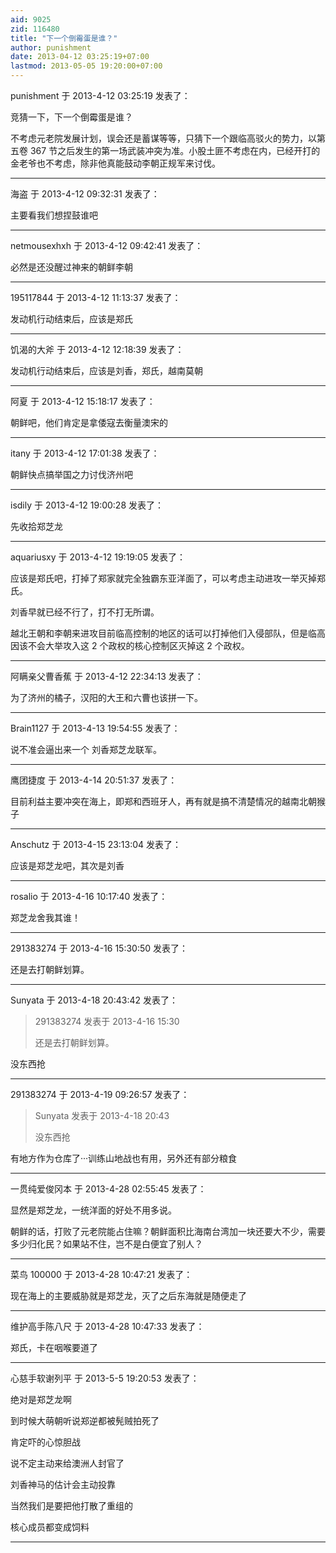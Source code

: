 ```yaml
---
aid: 9025
zid: 116480
title: "下一个倒霉蛋是谁？"
author: punishment
date: 2013-04-12 03:25:19+07:00
lastmod: 2013-05-05 19:20:00+07:00
---
```


punishment 于 2013-4-12 03:25:19 发表了：

竞猜一下，下一个倒霉蛋是谁？

不考虑元老院发展计划，误会还是蓄谋等等，只猜下一个跟临高驳火的势力，以第五卷 367 节之后发生的第一场武装冲突为准。小股土匪不考虑在内，已经开打的金老爷也不考虑，除非他真能鼓动李朝正规军来讨伐。

---

海盗 于 2013-4-12 09:32:31 发表了：

主要看我们想捏鼓谁吧

---

netmousexhxh 于 2013-4-12 09:42:41 发表了：

必然是还没醒过神来的朝鲜李朝

---

195117844 于 2013-4-12 11:13:37 发表了：

发动机行动结束后，应该是郑氏

---

饥渴的大斧 于 2013-4-12 12:18:39 发表了：

发动机行动结束后，应该是刘香，郑氏，越南莫朝

---

阿夏 于 2013-4-12 15:18:17 发表了：

朝鲜吧，他们肯定是拿倭寇去衡量澳宋的

---

itany 于 2013-4-12 17:01:38 发表了：

朝鲜快点搞举国之力讨伐济州吧

---

isdily 于 2013-4-12 19:00:28 发表了：

先收拾郑芝龙

---

aquariusxy 于 2013-4-12 19:19:05 发表了：

应该是郑氏吧，打掉了郑家就完全独霸东亚洋面了，可以考虑主动进攻一举灭掉郑氏。

刘香早就已经不行了，打不打无所谓。

越北王朝和李朝来进攻目前临高控制的地区的话可以打掉他们入侵部队，但是临高因该不会大举攻入这 2 个政权的核心控制区灭掉这 2 个政权。

---

阿瞒亲父曹香蕉 于 2013-4-12 22:34:13 发表了：

为了济州的橘子，汉阳的大王和六曹也该拼一下。

---

Brain1127 于 2013-4-13 19:54:55 发表了：

说不准会逼出来一个 刘香郑芝龙联军。

---

鹰团捷度 于 2013-4-14 20:51:37 发表了：

目前利益主要冲突在海上，即郑和西班牙人，再有就是搞不清楚情况的越南北朝猴子

---

Anschutz 于 2013-4-15 23:13:04 发表了：

应该是郑芝龙吧，其次是刘香

---

rosalio 于 2013-4-16 10:17:40 发表了：

郑芝龙舍我其谁！

---

291383274 于 2013-4-16 15:30:50 发表了：

还是去打朝鲜划算。

---

Sunyata 于 2013-4-18 20:43:42 发表了：

> 291383274 发表于 2013-4-16 15:30
>
> 还是去打朝鲜划算。

没东西抢

---

291383274 于 2013-4-19 09:26:57 发表了：

> Sunyata 发表于 2013-4-18 20:43
>
> 没东西抢

有地方作为仓库了···训练山地战也有用，另外还有部分粮食

---

一贯纯爱俊冈本 于 2013-4-28 02:55:45 发表了：

显然是郑芝龙，一统洋面的好处不用多说。

朝鲜的话，打败了元老院能占住嘛？朝鲜面积比海南台湾加一块还要大不少，需要多少归化民？如果站不住，岂不是白便宜了别人？

---

菜鸟 100000 于 2013-4-28 10:47:21 发表了：

现在海上的主要威胁就是郑芝龙，灭了之后东海就是随便走了

---

维护高手陈八尺 于 2013-4-28 10:47:33 发表了：

郑氏，卡在咽喉要道了

---

心慈手软谢列平 于 2013-5-5 19:20:53 发表了：

绝对是郑芝龙啊

到时候大萌朝听说郑逆都被髡贼拍死了

肯定吓的心惊胆战

说不定主动来给澳洲人封官了

刘香神马的估计会主动投靠

当然我们是要把他打散了重组的

核心成员都变成饲料

---
